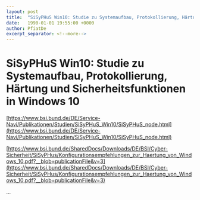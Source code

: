 ```yaml
---
layout: post
title:  "SiSyPHuS Win10: Studie zu Systemaufbau, Protokollierung, Härtung und Sicherheitsfunktionen in Windows 10"
date:   1990-01-01 19:55:00 +0000
author: PfiatDe
excerpt_separator: <!--more-->
---
```


# SiSyPHuS Win10: Studie zu Systemaufbau, Protokollierung, Härtung und Sicherheitsfunktionen in Windows 10

[https://www.bsi.bund.de/DE/Service-Navi/Publikationen/Studien/SiSyPHuS_Win10/SiSyPHuS_node.html](https://www.bsi.bund.de/DE/Service-Navi/Publikationen/Studien/SiSyPHuS_Win10/SiSyPHuS_node.html)

[https://www.bsi.bund.de/SharedDocs/Downloads/DE/BSI/Cyber-Sicherheit/SiSyPHus/Konfigurationsempfehlungen_zur_Haertung_von_Windows_10.pdf?__blob=publicationFile&v=3](https://www.bsi.bund.de/SharedDocs/Downloads/DE/BSI/Cyber-Sicherheit/SiSyPHus/Konfigurationsempfehlungen_zur_Haertung_von_Windows_10.pdf?__blob=publicationFile&v=3)

...
<!--more-->
